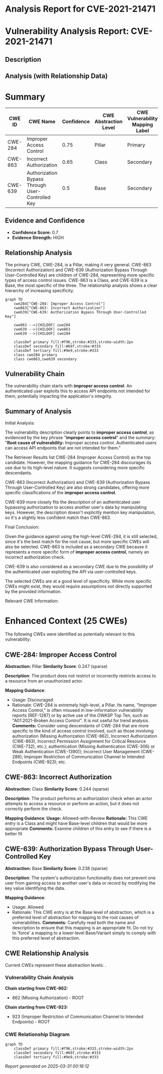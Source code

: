 # Analysis Report for CVE-2021-21471

# Vulnerability Analysis Report: CVE-2021-21471

## Description



## Analysis (with Relationship Data)

# Summary
| CWE ID | CWE Name | Confidence | CWE Abstraction Level | CWE Vulnerability Mapping Label | CWE-Vulnerability Mapping Notes |
|---|---|---|---|---|---|
| CWE-284 | Improper Access Control | 0.75 | Pillar | Primary | Discouraged |
| CWE-863 | Incorrect Authorization | 0.65 | Class | Secondary | Allowed-with-Review |
| CWE-639 | Authorization Bypass Through User-Controlled Key | 0.5 | Base | Secondary | Allowed |

## Evidence and Confidence

*   **Confidence Score:** 0.7
*   **Evidence Strength:** HIGH

## Relationship Analysis
The primary CWE, CWE-284, is a Pillar, making it very general. CWE-863 (Incorrect Authorization) and CWE-639 (Authorization Bypass Through User-Controlled Key) are children of CWE-284, representing more specific types of access control issues. CWE-863 is a Class, and CWE-639 is a Base, the most specific of the three. The relationship analysis shows a clear hierarchy of increasing specificity.

```mermaid
graph TD
    cwe284["CWE-284: Improper Access Control"]
    cwe863["CWE-863: Incorrect Authorization"]
    cwe639["CWE-639: Authorization Bypass Through User-Controlled Key"]
    
    cwe863 -->|CHILDOF| cwe284
    cwe639 -->|CHILDOF| cwe863
    cwe639 -->|CHILDOF| cwe284

    classDef primary fill:#f96,stroke:#333,stroke-width:2px
    classDef secondary fill:#69f,stroke:#333
    classDef tertiary fill:#9e9,stroke:#333
    class cwe284 primary
    class cwe863,cwe639 secondary
```

## Vulnerability Chain
The vulnerability chain starts with **improper access control**. An authenticated user exploits this to access API endpoints not intended for them, potentially impacting the application's integrity.

## Summary of Analysis
Initial Analysis:

The vulnerability description clearly points to **improper access control**, as evidenced by the key phrase "**improper access control**" and the summary: "**Root cause of vulnerability:** Improper access control. Authenticated users can access API endpoints that are not intended for them."

The Retriever Results list CWE-284 (Improper Access Control) as the top candidate. However, the mapping guidance for CWE-284 discourages its use due to its high-level nature. It suggests considering more specific descendants.

CWE-863 (Incorrect Authorization) and CWE-639 (Authorization Bypass Through User-Controlled Key) are also strong candidates, offering more specific classifications of the **improper access control**.

CWE-639 more closely fits the description of an authenticated user bypassing authorization to access another user's data by manipulating keys. However, the description doesn't explicitly mention key manipulation, so it's a slightly less confident match than CWE-863.

Final Conclusion:

Given the guidance against using the high-level CWE-284, it is still selected, since it's the best match for the root cause, but more specific CWEs will also be selected.
CWE-863 is included as a secondary CWE because it represents a more specific form of **improper access control**, namely an incorrect authorization check.

CWE-639 is also considered as a secondary CWE due to the possibility of the authenticated user exploiting the API via user-controlled keys.

The selected CWEs are at a good level of specificity. While more specific CWEs might exist, they would require assumptions not directly supported by the provided information.

Relevant CWE Information:

# Enhanced Context (25 CWEs)
The following CWEs were identified as potentially relevant to this vulnerability:

## CWE-284: Improper Access Control
**Abstraction:** Pillar
**Similarity Score**: 0.247 (sparse)

**Description**:
The product does not restrict or incorrectly restricts access to a resource from an unauthorized actor.

**Mapping Guidance**:
- Usage: Discouraged
- Rationale: CWE-284 is extremely high-level, a Pillar. Its name, "Improper Access Control," is often misused in low-information vulnerability reports [REF-1287] or by active use of the OWASP Top Ten, such as "A01:2021-Broken Access Control". It is not useful for trend analysis.
**Comments:** Consider using descendants of CWE-284 that are more specific to the kind of access control involved, such as those involving authorization (Missing Authorization (CWE-862), Incorrect Authorization (CWE-863), Incorrect Permission Assignment for Critical Resource (CWE-732), etc.); authentication (Missing Authentication (CWE-306) or Weak Authentication (CWE-1390)); Incorrect User Management (CWE-286); Improper Restriction of Communication Channel to Intended Endpoints (CWE-923); etc.

## CWE-863: Incorrect Authorization
**Abstraction:** Class
**Similarity Score**: 0.244 (sparse)

**Description**:
The product performs an authorization check when an actor attempts to access a resource or perform an action, but it does not correctly perform the check.

**Mapping Guidance**:
**Usage:** Allowed-with-Review
**Rationale:** This CWE entry is a Class and might have Base-level children that would be more appropriate
**Comments:** Examine children of this entry to see if there is a better fit

## CWE-639: Authorization Bypass Through User-Controlled Key
**Abstraction:** Base
**Similarity Score**: 0.238 (sparse)

**Description**:
The system's authorization functionality does not prevent one user from gaining access to another user's data or record by modifying the key value identifying the data.

**Mapping Guidance**:
- Usage: Allowed
- Rationale: This CWE entry is at the Base level of abstraction, which is a preferred level of abstraction for mapping to the root causes of vulnerabilities.
**Comments:** Carefully read both the name and description to ensure that this mapping is an appropriate fit. Do not try to 'force' a mapping to a lower-level Base/Variant simply to comply with this preferred level of abstraction.


## CWE Relationship Analysis

Current CWEs represent these abstraction levels: .


### Vulnerability Chain Analysis

**Chain starting from CWE-862:**
- 862 (Missing Authorization) - ROOT


**Chain starting from CWE-923:**
- 923 (Improper Restriction of Communication Channel to Intended Endpoints) - ROOT



### CWE Relationship Diagram

```mermaid
graph TD
    classDef primary fill:#f96,stroke:#333,stroke-width:2px
    classDef secondary fill:#69f,stroke:#333
    classDef tertiary fill:#9e9,stroke:#333
```



*Report generated on 2025-03-31 00:16:12*
